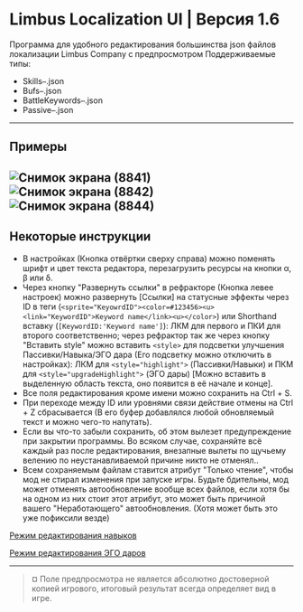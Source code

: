 # Limbus Localization UI | Версия 1.6

Программа для удобного редактирования большинства json файлов локализации Limbus Company с предпросмотром
Поддерживаемые типы:
* Skills`⋯`.json
* Bufs`⋯`.json
* BattleKeywords`⋯`.json
* Passive`⋯`.json
---
## Примеры
![Снимок экрана (8841)](https://github.com/user-attachments/assets/2fba6a2e-7c15-4579-9299-ca7a595225af)
![Снимок экрана (8842)](https://github.com/user-attachments/assets/a0cfd7fb-b25a-4c48-be75-0f5190bed6c2)
![Снимок экрана (8844)](https://github.com/user-attachments/assets/f0b04fe0-767b-42fd-95d1-7bb88afd9b01)
---
## Некоторые инструкции
- В настройках (Кнопка отвёртки сверху справа) можно поменять шрифт и цвет текста редактора, перезагрузить ресурсы на кнопки α, β или δ.
- Через кнопку "Развернуть ссылки" в рефракторе (Кнопка левее настроек) можно развернуть \[Ссылки\] на статусные эффекты через ID в теги (`<sprite="KeyowrdID"><color=#123456><u><link="KeywordID">Keyword name</link><u></color>`) или Shorthand вставку (`[KeywordID:'Keyword name']`): ЛКМ для первого и ПКИ для второго соответственно; через рефрактор так же через кнопку "Вставить style" можно вставить `<style>` для подсветки улучшения Пассивки/Навыка/ЭГО дара (Его подсветку можно отключить в настройках): ЛКМ для `<style="highlight">` (Пассивки/Навыки) и ПКМ для `<style="upgradeHighlight">` (ЭГО дары) \[Можно вставить в выделенную область текста, оно появится в её начале и конце\].
- Все поля редактирования кроме имени можно сохранить на Ctrl + S.
- При переходе между ID или уровнями связи действие отмены на Ctrl + Z сбрасывается (В его буфер добавлялся любой обновляемый текст и можно чего-то напутать).
- Если вы что-то забыли сохранить, об этом вылезет предупреждение при закрытии программы. Во всяком случае, сохраняйте всё каждый раз после редактирования, внезапные вылеты по щучьему велению по неустанавливаемой причине никто не отменял..
- Всем сохраняемым файлам ставится атрибут "Только чтение", чтобы мод не стирал изменения при запуске игры. Будьте бдительны, мод может отменять автообновление вообще всех файлов, если хотя бы на одном из них стоит этот атрибут, это может быть причиной вашего "Неработающего" автообновления. (Хотя может быть это уже пофиксили везде)

[Режим редактирования навыков](https://gist.github.com/x1bViolet/4a162b0e09a0a47c3dc66a1a0b1b9e16)

[Режим редактирования ЭГО даров](https://gist.github.com/x1bViolet/423cc67e08c348008e3ff5b4e62cf8e7)

---
> ¤ Поле предпросмотра не является абсолютно достоверной копией игрового, итоговый результат всегда определяет вид в игре.
